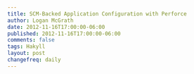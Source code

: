 ```yaml
---
title: SCM-Backed Application Configuration with Perforce
author: Logan McGrath
date: 2012-11-16T17:00:00-06:00
published: 2012-11-16T17:00:00-06:00
comments: false
tags: Hakyll
layout: post
changefreq: daily
---
```

